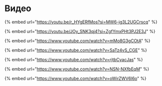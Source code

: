 # Видео

{% embed url="https://youtu.be/r_HYgERfMos?si=MW6-jg3L2UGCrscq" %}

{% embed url="https://youtu.be/JOy_SNK3qj4?si=ZgfYmxPHt3PJ2E3J" %}

{% embed url="https://www.youtube.com/watch?v=mMo8G3gCOtA" %}

{% embed url="https://www.youtube.com/watch?v=SaTz4vS_CGE" %}

{% embed url="https://www.youtube.com/watch?v=rjtbCyacJas" %}

{% embed url="https://www.youtube.com/watch?v=NSN-NXfbEqM" %}

{% embed url="https://www.youtube.com/watch?v=oWirZWV6l6o" %}
